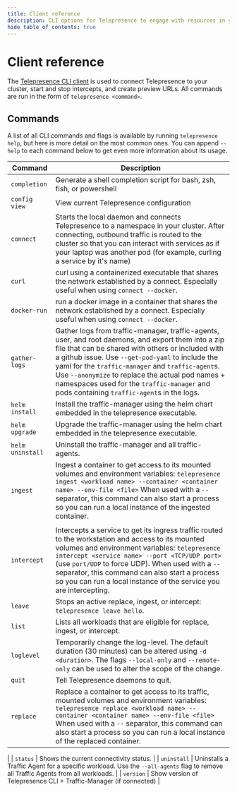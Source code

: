 ```yaml
---
title: Client reference
description: CLI options for Telepresence to engage with resources in your Kubernetes cluster with code running on your laptop.
hide_table_of_contents: true
---
```


# Client reference

The [Telepresence CLI client](../quick-start.md) is used to connect Telepresence to your cluster, start and stop intercepts, and create preview URLs. All commands are run in the form of `telepresence <command>`.

## Commands

A list of all CLI commands and flags is available by running `telepresence help`, but here is more detail on the most common ones.
You can append `--help` to each command below to get even more information about its usage.

| Command          | Description                                                                                                                                                                                                                                                                                                                                                                                                        |
|------------------|--------------------------------------------------------------------------------------------------------------------------------------------------------------------------------------------------------------------------------------------------------------------------------------------------------------------------------------------------------------------------------------------------------------------|
| `completion`     | Generate a shell completion script for bash, zsh, fish, or powershell                                                                                                                                                                                                                                                                                                                                              |
| `config view`    | View current Telepresence configuration                                                                                                                                                                                                                                                                                                                                                                            | 
| `connect`        | Starts the local daemon and connects Telepresence to a namespace in your cluster. After connecting, outbound traffic is routed to the cluster so that you can interact with services as if your laptop was another pod (for example, curling a service by it's name)                                                                                                                                               |
| `curl`           | curl using a containerized executable that shares the network established by a connect. Especially useful when using `connect --docker`.                                                                                                                                                                                                                                                                           |
| `docker-run`     | run a docker image in a container that shares the network established by a connect.  Especially useful when using `connect --docker`.                                                                                                                                                                                                                                                                              |
| `gather-logs`    | Gather logs from traffic-manager, traffic-agents, user, and root daemons, and export them into a zip file that can be shared with others or included with a github issue. Use `--get-pod-yaml` to include the yaml for the `traffic-manager` and `traffic-agent`s. Use `--anonymize` to replace the actual pod names + namespaces used for the `traffic-manager` and pods containing `traffic-agent`s in the logs. |
| `helm install`   | Install the traffic-manager using the helm chart embedded in the telepresence executable.                                                                                                                                                                                                                                                                                                                          | 
| `helm upgrade`   | Upgrade the traffic-manager using the helm chart embedded in the telepresence executable.                                                                                                                                                                                                                                                                                                                          | 
| `helm uninstall` | Uninstall the traffic-manager and all traffic-agents.                                                                                                                                                                                                                                                                                                                                                              |
| `ingest`         | Ingest a container to get access to its mounted volumes and environment variables: `telepresence ingest <workload name> --container <container name> --env-file <file>` When used with a `--` separator, this command can also start a process so you can run a local instance of the ingested container.                                                                                                          |
                                                  |
| `intercept`      | Intercepts a service to get its ingress traffic routed to the workstation and access to its mounted volumes and environment variables: `telepresence intercept <service name> --port <TCP/UDP port>` (use `port/UDP` to force UDP). When used with a `--` separator, this command can also start a process so you can run a local instance of the service you are intercepting.                                    |
| `leave`          | Stops an active replace, ingest, or intercept: `telepresence leave hello`.                                                                                                                                                                                                                                                                                                                                         |
| `list`           | Lists all workloads that are eligible for replace, ingest, or intercept.                                                                                                                                                                                                                                                                                                                                           |
| `loglevel`       | Temporarily change the log-level. The default duration (30 minutes) can be altered using `-d <duration>`.  The flags `--local-only` and `--remote-only` can be used to alter the scope of the change.                                                                                                                                                                                                              |
| `quit`           | Tell Telepresence daemons to quit.                                                                                                                                                                                                                                                                                                                                                                                 |
| `replace`        | Replace a container to get access to its traffic, mounted volumes and environment variables: `telepresence replace <workload name> --container <container name> --env-file <file>` When used with a `--` separator, this command can also start a process so you can run a local instance of the replaced container.                                                                                               |
|
| `status`         | Shows the current connectivity status.                                                                                                                                                                                                                                                                                                                                                                             |
| `uninstall`      | Uninstalls a Traffic Agent for a specific workload. Use the `--all-agents` flag to remove all Traffic Agents from all workloads.                                                                                                                                                                                                                                                                                   |
| `version`        | Show version of Telepresence CLI + Traffic-Manager (if connected)                                                                                                                                                                                                                                                                                                                                                  |